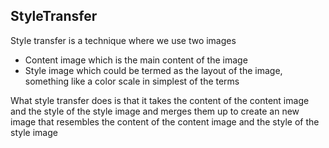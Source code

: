 ## StyleTransfer
Style transfer is a technique where we use two images 
- Content image which is the main content of the image
- Style image which could be termed as the layout of the image, something like a color scale in simplest of the terms

What style transfer does is that it takes the content of the content image and the style of the style image and merges them up to create an new image that resembles the content of the content image and the style of the style image
